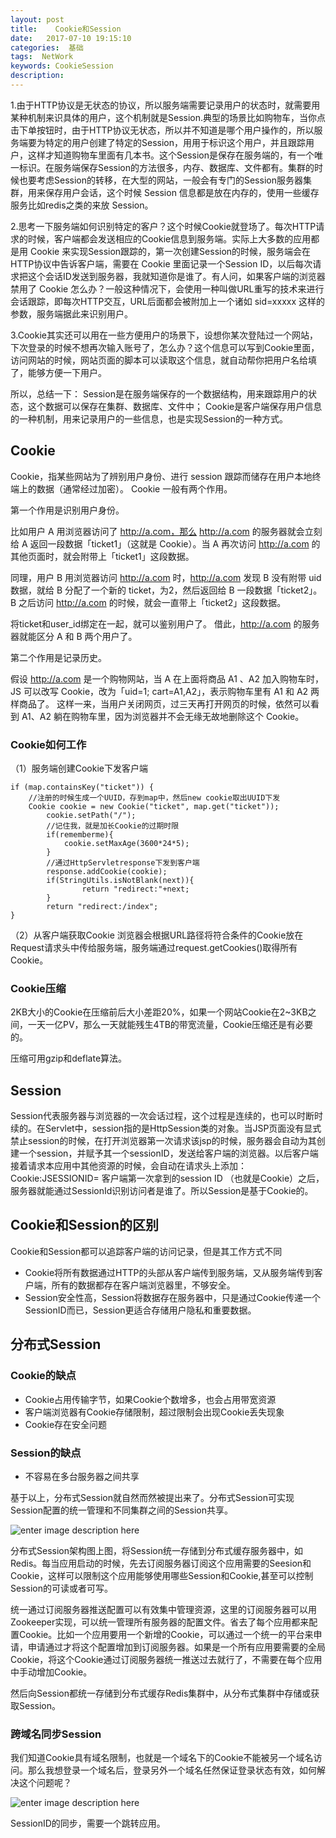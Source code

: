 ```yaml
---
layout: post
title:    Cookie和Session
date:   2017-07-10 19:15:10
categories:  基础
tags:  NetWork
keywords: CookieSession
description: 
---
```



1.由于HTTP协议是无状态的协议，所以服务端需要记录用户的状态时，就需要用某种机制来识具体的用户，这个机制就是Session.典型的场景比如购物车，当你点击下单按钮时，由于HTTP协议无状态，所以并不知道是哪个用户操作的，所以服务端要为特定的用户创建了特定的Session，用用于标识这个用户，并且跟踪用户，这样才知道购物车里面有几本书。这个Session是保存在服务端的，有一个唯一标识。在服务端保存Session的方法很多，内存、数据库、文件都有。集群的时候也要考虑Session的转移，在大型的网站，一般会有专门的Session服务器集群，用来保存用户会话，这个时候 Session 信息都是放在内存的，使用一些缓存服务比如redis之类的来放 Session。

2.思考一下服务端如何识别特定的客户？这个时候Cookie就登场了。每次HTTP请求的时候，客户端都会发送相应的Cookie信息到服务端。实际上大多数的应用都是用 Cookie 来实现Session跟踪的，第一次创建Session的时候，服务端会在HTTP协议中告诉客户端，需要在 Cookie 里面记录一个Session ID，以后每次请求把这个会话ID发送到服务器，我就知道你是谁了。有人问，如果客户端的浏览器禁用了 Cookie 怎么办？一般这种情况下，会使用一种叫做URL重写的技术来进行会话跟踪，即每次HTTP交互，URL后面都会被附加上一个诸如 sid=xxxxx 这样的参数，服务端据此来识别用户。

3.Cookie其实还可以用在一些方便用户的场景下，设想你某次登陆过一个网站，下次登录的时候不想再次输入账号了，怎么办？这个信息可以写到Cookie里面，访问网站的时候，网站页面的脚本可以读取这个信息，就自动帮你把用户名给填了，能够方便一下用户。

所以，总结一下：
Session是在服务端保存的一个数据结构，用来跟踪用户的状态，这个数据可以保存在集群、数据库、文件中；
Cookie是客户端保存用户信息的一种机制，用来记录用户的一些信息，也是实现Session的一种方式。

## Cookie
Cookie，指某些网站为了辨别用户身份、进行 session 跟踪而储存在用户本地终端上的数据（通常经过加密）。
Cookie 一般有两个作用。

第一个作用是识别用户身份。

比如用户 A 用浏览器访问了 http://a.com，那么 http://a.com 的服务器就会立刻给 A 返回一段数据「ticket1」（这就是 Cookie）。当 A 再次访问 http://a.com 的其他页面时，就会附带上「ticket1」这段数据。

同理，用户 B 用浏览器访问 http://a.com 时，http://a.com 发现 B 没有附带 uid 数据，就给 B 分配了一个新的 ticket，为2，然后返回给 B 一段数据「ticket2」。B 之后访问 http://a.com 的时候，就会一直带上「ticket2」这段数据。

将ticket和user_id绑定在一起，就可以鉴别用户了。
借此，http://a.com 的服务器就能区分 A 和 B 两个用户了。

第二个作用是记录历史。

假设 http://a.com 是一个购物网站，当 A 在上面将商品 A1 、A2 加入购物车时，JS 可以改写 Cookie，改为「uid=1; cart=A1,A2」，表示购物车里有 A1 和 A2 两样商品了。
这样一来，当用户关闭网页，过三天再打开网页的时候，依然可以看到 A1、A2 躺在购物车里，因为浏览器并不会无缘无故地删除这个 Cookie。

### Cookie如何工作
（1）服务端创建Cookie下发客户端
```
if (map.containsKey("ticket")) {
	//注册的时候生成一个UUID，存到map中，然后new cookie取出UUID下发
	Cookie cookie = new Cookie("ticket", map.get("ticket"));
        cookie.setPath("/");
        //记住我，就是加长Cookie的过期时限
        if(rememberme){
	        cookie.setMaxAge(3600*24*5);
        }
        //通过HttpServletresponse下发到客户端
        response.addCookie(cookie);               
        if(StringUtils.isNotBlank(next)){
                return "redirect:"+next;
        }
        return "redirect:/index";
}
```
（2）从客户端获取Cookie
浏览器会根据URL路径将符合条件的Cookie放在Request请求头中传给服务端，服务端通过request.getCookies()取得所有Cookie。

### Cookie压缩
2KB大小的Cookie在压缩前后大小差距20%，如果一个网站Cookie在2~3KB之间，一天一亿PV，那么一天就能残生4TB的带宽流量，Cookie压缩还是有必要的。

压缩可用gzip和deflate算法。

## Session

Session代表服务器与浏览器的一次会话过程，这个过程是连续的，也可以时断时续的。在Servlet中，session指的是HttpSession类的对象。当JSP页面没有显式禁止session的时候，在打开浏览器第一次请求该jsp的时候，服务器会自动为其创建一个session，并赋予其一个sessionID，发送给客户端的浏览器。以后客户端接着请求本应用中其他资源的时候，会自动在请求头上添加：Cookie:JSESSIONID= 客户端第一次拿到的session ID （也就是Cookie）之后，服务器就能通过SessionId识别访问者是谁了。所以Session是基于Cookie的。

## Cookie和Session的区别
Cookie和Session都可以追踪客户端的访问记录，但是其工作方式不同
* Cookie将所有数据通过HTTP的头部从客户端传到服务端，又从服务端传到客户端，所有的数据都存在客户端浏览器里，不够安全。
* Session安全性高，Session将数据存在服务器中，只是通过Cookie传递一个SessionID而已，Session更适合存储用户隐私和重要数据。

## 分布式Session

### Cookie的缺点
* Cookie占用传输字节，如果Cookie个数增多，也会占用带宽资源
* 客户端浏览器有Cookie存储限制，超过限制会出现Cookie丢失现象
* Cookie存在安全问题

### Session的缺点
* 不容易在多台服务器之间共享

基于以上，分布式Session就自然而然被提出来了。分布式Session可实现Session配置的统一管理和不同集群之间的Session共享。

![enter image description here](http://p7lixluhf.bkt.clouddn.com/session.jpg)

分布式Session架构图上图，将Session统一存储到分布式缓存服务器中，如Redis。每当应用启动的时候，先去订阅服务器订阅这个应用需要的Seesion和Cookie，这样可以限制这个应用能够使用哪些Session和Cookie,甚至可以控制Session的可读或者可写。

统一通过订阅服务器推送配置可以有效集中管理资源，这里的订阅服务器可以用Zookeeper实现，可以统一管理所有服务器的配置文件。省去了每个应用都来配置Cookie。比如一个应用要用一个新增的Cookie，可以通过一个统一的平台来申请，申请通过才将这个配置增加到订阅服务器。如果是一个所有应用要需要的全局Cookie，将这个Cookie通过订阅服务器统一推送过去就行了，不需要在每个应用中手动增加Cookie。

然后向Session都统一存储到分布式缓存Redis集群中，从分布式集群中存储或获取Session。

### 跨域名同步Session
我们知道Cookie具有域名限制，也就是一个域名下的Cookie不能被另一个域名访问。那么我想登录一个域名后，登录另外一个域名任然保证登录状态有效，如何解决这个问题呢？

![enter image description here](http://p7lixluhf.bkt.clouddn.com/%E5%88%86%E5%B8%83%E5%BC%8FSession.jpg)

SessionID的同步，需要一个跳转应用。